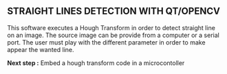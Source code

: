 ## STRAIGHT LINES DETECTION WITH QT/OPENCV
This software executes a Hough Transform in order to detect straight line on an image.
The source image can be provide from a computer or a serial port.
The user must play with the different parameter in order to make appear the wanted line.

**Next step :** Embed a hough transform code in a microcontoller
